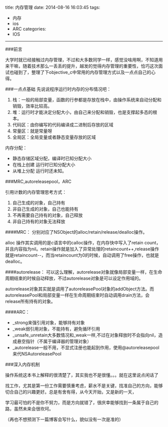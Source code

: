 title: 内存管理
date: 2014-08-16 16:03:45
tags: 
- 内存
- ios
- ARC
categories: 
- IOS
---


###前言

大学时就已经接触过内存管理，不过和大多数同学一样，感觉没啥用啊，不知道用来干嘛，随着技术那么一丢丢的提升，越发的觉得内存管理的重要性，恰巧这次面试也碰到了，整理了下objective_c中常用的内存管理方式以及一点点自己的心得。

<!--more-->
###一点点基础
先说说程序运行时内存的分布情况吧：
1. 栈：一般的局部变量，函数的行参都是存放在栈中，由操作系统来自动分配和销毁，效率比较高。
2. 堆：运行时才能决定分配大小，由自己来分配和销毁，也是支撑起多态的根本。
3. 代码区：由你编写的代码编译成二进制后存放的区域
4. 常量区：就是常量呀
5. 全局区：全局变量或者静态变量存放的区域

内存分配：
- 静态存储区域分配，编译时已知分配大小
- 在栈上创建   运行时已知分配大小
- 从堆上分配   运行时还未知。

###MRC,autoreleasepool，ARC

引用计数的内存管理思考方式：
1. 自己生成的对象，自己持有
2. 非自己生成的对象，自己也能持有
3. 不再需要自己持有的对象，自己释放
4. 非自己持有的对象无法释放

####MRC：
分别对应了NSObject的alloc/retain/release/dealloc操作。

alloc 操作其实调用的是c语言中的calloc操作，在内存快中写入了retain count，并且内容指为nil。retain操作就是加入了异常处理的retaincount++,release操作就是retaincount--，而当retaincount为0的时候，自动调用了free操作，也就是dealloc。

####autorelease：
可以这么理解，autorelease对象就像局部变量一样，在生命周期结束的时候自动释放，不过autorelease对象是可以设定作用域的。

autorelease对象其实就是调用了autoreleasePool对象的addObject方法。而autoreleasePool和局部变量一样在生命周期结束时自动调用drain方法，会release所有持有的对象。

####ARC：

- _strong来强引用对象，能够持有对象
- _weak弱引用对象，不能持有，避免循环引用
- _unsafe_unretain大多数情况和_weak一样,不过在对象释放时不会指向nil，造成悬空指针（不属于编译器的管理对象）
- _autorelease一般不用，不显式注册也能起到作用，使用@autoreleasepool来代NSAutoreleasePool



###深入内存机制

操作系统这本书上解释的很清楚了，其实我也不是很懂。。。就在这里说点闲话了

找工作，尤其是第一份工作需要慎重考虑，薪水不是关键，找准自己的方向，能够切合自己的兴趣更好。总是有舍有得，从今天开始，又是新的一天，

学习最可怕的不是你不努力，而是方向就错了，很庆幸能够找到一条属于自己的路，虽然未来会很坎坷。


（再也不想预测下一篇博客会写什么，貌似没有一次是准的）















